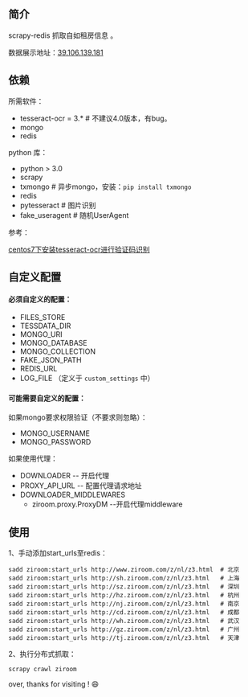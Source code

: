 简介
---

scrapy-redis 抓取自如租房信息 。

数据展示地址：[39.106.139.181](http://39.106.139.181)

依赖
----

所需软件：

- tesseract-ocr = 3.*   # 不建议4.0版本，有bug。
- mongo
- redis

python 库：

- python > 3.0
- scrapy
- txmongo   # 异步mongo，安装：`pip install txmongo`
- redis
- pytesseract       # 图片识别
- fake_useragent    # 随机UserAgent

参考：

[centos7下安装tesseract-ocr进行验证码识别](https://www.cnblogs.com/arachis/p/OCR.html)

自定义配置
--------

#### 必须自定义的配置：

- FILES_STORE 
- TESSDATA_DIR
- MONGO_URI
- MONGO_DATABASE
- MONGO_COLLECTION
- FAKE_JSON_PATH
- REDIS_URL
- LOG_FILE （定义于 `custom_settings` 中）

#### 可能需要自定义的配置：

如果mongo要求权限验证（不要求则忽略）：

- MONGO_USERNAME
- MONGO_PASSWORD

如果使用代理：

- DOWNLOADER -- 开启代理
- PROXY_API_URL -- 配置代理请求地址
- DOWNLOADER_MIDDLEWARES
    - ziroom.proxy.ProxyDM  --开启代理middleware

使用
----

1、手动添加start_urls至redis：

    sadd ziroom:start_urls http://www.ziroom.com/z/nl/z3.html  # 北京
    sadd ziroom:start_urls http://sh.ziroom.com/z/nl/z3.html   # 上海
    sadd ziroom:start_urls http://sz.ziroom.com/z/nl/z3.html   # 深圳
    sadd ziroom:start_urls http://hz.ziroom.com/z/nl/z3.html   # 杭州
    sadd ziroom:start_urls http://nj.ziroom.com/z/nl/z3.html   # 南京
    sadd ziroom:start_urls http://cd.ziroom.com/z/nl/z3.html   # 成都
    sadd ziroom:start_urls http://wh.ziroom.com/z/nl/z3.html   # 武汉
    sadd ziroom:start_urls http://gz.ziroom.com/z/nl/z3.html   # 广州
    sadd ziroom:start_urls http://tj.ziroom.com/z/nl/z3.html   # 天津

2、执行分布式抓取：

    scrapy crawl ziroom

over, thanks for visiting ! :smile:
